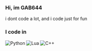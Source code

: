 <h3>Hi, im <b>GAB644</b></h3>
i dont code a lot, and i code just for fun

<h3>I code in</h3>
<img src="assets/python" alt="Python">
<img src="assets/lua" alt="Lua">
<img src="assets/C++" alt="C++">
